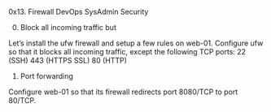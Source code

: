 0x13. Firewall
DevOps
SysAdmin
Security

0. Block all incoming traffic but

Let’s install the ufw firewall and setup a few rules on web-01.
Configure ufw so that it blocks all incoming traffic, except the following TCP ports:
22 (SSH)
443 (HTTPS SSL)
80 (HTTP)

1. Port forwarding

Configure web-01 so that its firewall redirects port 8080/TCP to port 80/TCP.
